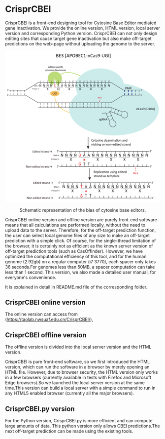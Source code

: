 # CrisprCBEI
CrisprCBEI is a front-end designing tool for Cytosine Base Editor mediated gene Inactivation. 
We provide the online version, HTML version, local server version and corresponding Python version. CrisprCBEI can not only design editing sites that cause target gene inactivation but also make off-target predictions on the web-page without uploading the genome to the server.

![Figure1](./OfflineVersion/LocalServerVersion/Image/Figure1.png)
<center> Schematic representation of the bias of cytosine base editors.</center>


CrisprCBEI online version and offline version are purely front-end software means that all calculations are performed locally, without the need to upload data to the server. Therefore, for the off-target prediction function, the user can select local genome files of any size to make an off-target prediction with a simple click. Of course, for the single-thread limitation of the browser, it is certainly not as efficient as the known server version of off-target prediction tools (such as CasOffinder). However, we have optimized the computational efficiency of this tool, and for the human genome (2.92gb) on a regular computer (i7 3770), each spacer only takes 36 seconds.For genomes less than 50MB, a spacer computation can take less than 1 second. This version,  we also made a detailed user manual, for everyone's convenience.

It is explained in detail in README.md file of the corresponding folder.

## CrisprCBEI online version
The online version can access from (https://taolab.nwsuaf.edu.cn/CrisprCBEI/), 

## CrisprCBEI offline version

The offline version is divided into the local server version and the HTML version.

CrisprCBEI is pure front-end software, so we first introduced the HTML version, which can run the software in a browser by merely opening an HTML file. However, due to browser security, the HTML version only works in a few browsers (currently available in tests with Firefox and Microsoft Edge browsers).So we launched the local server version at the same time.This version can build a local server with a simple command to run in any HTML5 enabled browser (currently all the major browsers).

## CrisprCBEI.py version
For the Python version, CrisprCBEI.py is more efficient and can compute large amounts of data. This python version only allows CBEI predictions.The next off-target prediction can be made using the existing tools.

